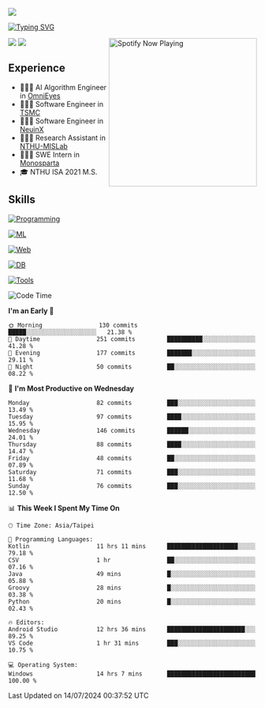 ![](https://komarev.com/ghpvc/?username=peter0512lee&color=ff69b4)

[![Typing SVG](https://readme-typing-svg.herokuapp.com?color=F742BA&size=20&lines=Hi!+I'm+JYL)](https://git.io/typing-svg)

[<img src="https://spotify-now-playing.peter0512lee.vercel.app/api/spotify-playing" alt="Spotify Now Playing" width="300" align="right" />](https://open.spotify.com/user/21iyoswqgnkoe7peuesmqnhgy)

![](https://leetcard.jacoblin.cool/peter0512lee?theme=dark)
![](https://github-readme-activity-graph.vercel.app/graph?username=peter0512lee&theme=github)

## Experience
- 🧑🏻‍💻 AI Algorithm Engineer in [OmniEyes](https://www.theomnieyes.com/)
- 🧑🏻‍💻 Software Engineer in [TSMC](https://www.tsmc.com/)
- 🧑🏻‍💻 Software Engineer in [NeuinX](https://neuinx.com/)
- 🧑🏻‍💻 Research Assistant in [NTHU-MISLab](https://mislab.cs.nthu.edu.tw/)
- 🧑🏻‍💻 SWE Intern in [Monosparta](https://monosparta.org/)
- 🎓 NTHU ISA 2021 M.S.

## Skills
[![Programming](https://skillicons.dev/icons?i=py,kotlin,js)](https://skillicons.dev)

[![ML](https://skillicons.dev/icons?i=pytorch,opencv,sklearn)](https://skillicons.dev)

[![Web](https://skillicons.dev/icons?i=html,css,react,tailwind,nodejs,vite)](https://skillicons.dev)

[![DB](https://skillicons.dev/icons?i=firebase,sqlite,mysql,mongodb)](https://skillicons.dev)

[![Tools](https://skillicons.dev/icons?i=git,github,githubactions,vercel,docker,kubernetes,vscode,postman,anaconda,androidstudio)](https://skillicons.dev)

<!--
<table><tr><td valign="top" width="50%">

<img src="https://github-readme-stats-sigma-five.vercel.app/api?username=peter0512lee&hide_border=true&show_icons=true&locale=en&layout=compact&theme=dracula" align="left" style="width: 100%" />

</td><td valign="top" width="50%">

<img src="https://github-readme-stats-sigma-five.vercel.app/api/top-langs?username=peter0512lee&hide_border=true&show_icons=true&locale=en&layout=compact&theme=dracula" align="left" style="width: 100%" />

</td></tr></table>  
-->

<!--START_SECTION:waka-->
![Code Time](http://img.shields.io/badge/Code%20Time-1%2C173%20hrs%2038%20mins-blue)

**I'm an Early 🐤** 

```text
🌞 Morning                130 commits         █████░░░░░░░░░░░░░░░░░░░░   21.38 % 
🌆 Daytime                251 commits         ██████████░░░░░░░░░░░░░░░   41.28 % 
🌃 Evening                177 commits         ███████░░░░░░░░░░░░░░░░░░   29.11 % 
🌙 Night                  50 commits          ██░░░░░░░░░░░░░░░░░░░░░░░   08.22 % 
```
📅 **I'm Most Productive on Wednesday** 

```text
Monday                   82 commits          ███░░░░░░░░░░░░░░░░░░░░░░   13.49 % 
Tuesday                  97 commits          ████░░░░░░░░░░░░░░░░░░░░░   15.95 % 
Wednesday                146 commits         ██████░░░░░░░░░░░░░░░░░░░   24.01 % 
Thursday                 88 commits          ████░░░░░░░░░░░░░░░░░░░░░   14.47 % 
Friday                   48 commits          ██░░░░░░░░░░░░░░░░░░░░░░░   07.89 % 
Saturday                 71 commits          ███░░░░░░░░░░░░░░░░░░░░░░   11.68 % 
Sunday                   76 commits          ███░░░░░░░░░░░░░░░░░░░░░░   12.50 % 
```


📊 **This Week I Spent My Time On** 

```text
🕑︎ Time Zone: Asia/Taipei

💬 Programming Languages: 
Kotlin                   11 hrs 11 mins      ████████████████████░░░░░   79.18 % 
CSV                      1 hr                ██░░░░░░░░░░░░░░░░░░░░░░░   07.16 % 
Java                     49 mins             █░░░░░░░░░░░░░░░░░░░░░░░░   05.88 % 
Groovy                   28 mins             █░░░░░░░░░░░░░░░░░░░░░░░░   03.38 % 
Python                   20 mins             █░░░░░░░░░░░░░░░░░░░░░░░░   02.43 % 

🔥 Editors: 
Android Studio           12 hrs 36 mins      ██████████████████████░░░   89.25 % 
VS Code                  1 hr 31 mins        ███░░░░░░░░░░░░░░░░░░░░░░   10.75 % 

💻 Operating System: 
Windows                  14 hrs 7 mins       █████████████████████████   100.00 % 
```


 Last Updated on 14/07/2024 00:37:52 UTC
<!--END_SECTION:waka-->


<!--
**peter0512lee/peter0512lee** is a ✨ _special_ ✨ repository because its `README.md` (this file) appears on your GitHub profile.

